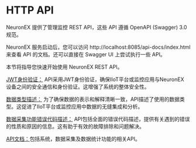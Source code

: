 # HTTP API

NeuronEX 提供了管理监控 REST API，这些 API 遵循 OpenAPI (Swagger) 3.0 规范。

NeuronEX 服务启动后，您可以访问 http://localhost:8085/api-docs/index.html 来查看 API 的文档。还可以直接在 Swagger UI 上尝试执行一些 API。

本节将指导您快速开始使用 NeuronEX REST API。

[JWT身份验证：](./jwt.md) API采用JWT身份验证，确保IIoT平台或监控应用与NeuronEX 设备之间的安全通信和身份验证。这增强了系统的整体安全性。

[数据类型描述：](./data-type.md) 为了确保数据的表示和解释清晰一致，API描述了使用的数据类型。这促进了IIoT平台或监控应用中数据的无缝集成和分析。

[数据采集功能错误代码描述：](./error-code.md) API包括全面的错误代码描述，提供有关遇到的错误的性质和原因的信息。这有助于有效的故障排除和问题解决。

[API文档：](https://docs.emqx.com/zh/neuronex/latest/api/api-docs.html)包括系统，数据采集及数据统计功能的相关API。

